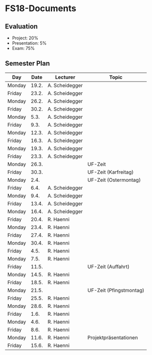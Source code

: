 # FS18-Documents

## Evaluation

* Project: 20%
* Presentation: 5%
* Exam: 75%

## Semester Plan

| Day    | Date  | Lecturer       | Topic                  |
| -------|-------|----------------|------------------------|
| Monday | 19.2. | A. Scheidegger |                        |
| Friday | 23.2. | A. Scheidegger |                        |
| Monday | 26.2. | A. Scheidegger |                        |
| Friday | 30.2. | A. Scheidegger |                        |
| Monday |  5.3. | A. Scheidegger |                        |
| Friday |  9.3. | A. Scheidegger |                        |
| Monday | 12.3. | A. Scheidegger |                        |
| Friday | 16.3. | A. Scheidegger |                        |
| Monday | 19.3. | A. Scheidegger |                        |
| Friday | 23.3. | A. Scheidegger |                        |
| Monday | 26.3. |                | UF-Zeit                |
| Friday | 30.3. |                | UF-Zeit (Karfreitag)   |
| Monday |  2.4. |                | UF-Zeit (Ostermontag)  |
| Friday |  6.4. | A. Scheidegger |                        |
| Monday |  9.4. | A. Scheidegger |                        |
| Friday | 13.4. | A. Scheidegger |                        |
| Monday | 16.4. | A. Scheidegger |                        |
| Friday | 20.4. | R. Haenni      |                        |
| Monday | 23.4. | R. Haenni      |                        |
| Friday | 27.4. | R. Haenni      |                        |
| Monday | 30.4. | R. Haenni      |                        |
| Friday |  4.5. | R. Haenni      |                        |
| Monday |  7.5. | R. Haenni      |                        |
| Friday | 11.5. |                | UF-Zeit (Auffahrt)     |
| Monday | 14.5. | R. Haenni      |                        |
| Friday | 18.5. | R. Haenni      |                        |
| Monday | 21.5. |                | UF-Zeit (Pfingstmontag)|
| Friday | 25.5. | R. Haenni      |                        |
| Monday | 28.6. | R. Haenni      |                        |
| Friday |  1.6. | R. Haenni      |                        |
| Monday |  4.6. | R. Haenni      |                        |
| Friday |  8.6. | R. Haenni      |                        |
| Monday | 11.6. | R. Haenni      | Projektpräsentationen  |
| Friday | 15.6. | R. Haenni      |                        |
